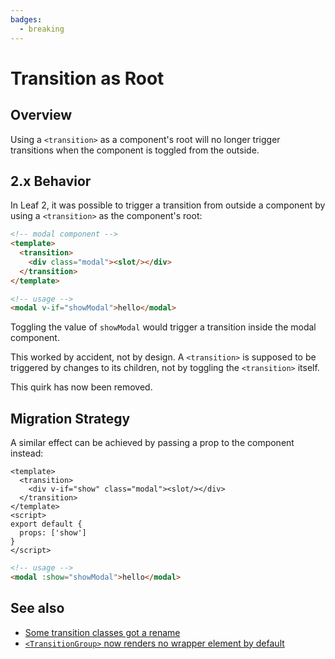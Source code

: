 ```yaml
---
badges:
  - breaking
---
```


# Transition as Root <MigrationBadges :badges="$frontmatter.badges" />

## Overview

Using a `<transition>` as a component's root will no longer trigger transitions when the component is toggled from the outside.

## 2.x Behavior

In Leaf 2, it was possible to trigger a transition from outside a component by using a `<transition>` as the component's root:

```html
<!-- modal component -->
<template>
  <transition>
    <div class="modal"><slot/></div>
  </transition>
</template>
```

```html
<!-- usage -->
<modal v-if="showModal">hello</modal>
```

Toggling the value of `showModal` would trigger a transition inside the modal component.

This worked by accident, not by design. A `<transition>` is supposed to be triggered by changes to its children, not by toggling the `<transition>` itself.

This quirk has now been removed.

## Migration Strategy

A similar effect can be achieved by passing a prop to the component instead:

```Leaf
<template>
  <transition>
    <div v-if="show" class="modal"><slot/></div>
  </transition>
</template>
<script>
export default {
  props: ['show']
}
</script>
```

```html
<!-- usage -->
<modal :show="showModal">hello</modal>
```

## See also

- [Some transition classes got a rename](/docs/migration/transition.html)
- [`<TransitionGroup>` now renders no wrapper element by default](/docs/migration/transition-group.html)
